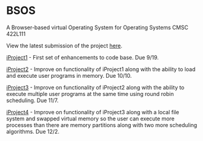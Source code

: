 BSOS
============

A Browser-based virtual Operating System for Operating Systems CMSC 422L111

View the latest submission of the project <a href="http://bsilvia.github.com/BSOS">here</a>.

<a href="http://labouseur.com/courses/os/iProject1.pdf">iProject1</a> - First set of enhancements to code base.  Due 9/19.

<a href="http://labouseur.com/courses/os/iProject2.pdf">iProject2</a> - Improve on functionality of iProject1 along with the ability to load and execute user programs in memory.  Due 10/10.

<a href="http://labouseur.com/courses/os/iProject3.pdf">iProject3</a> - Improve on functionality of iProject2 along with the ability to execute multiple user programs at the same time using round robin scheduling.  Due 11/7.

<a href="http://labouseur.com/courses/os/iProject4.pdf">iProject4</a> - Improve on functionality of iProject3 along with a local file system and swapped virtual memory so the user can execute more processes than there are memory partitions along with two more scheduling algorithms.  Due 12/2.

